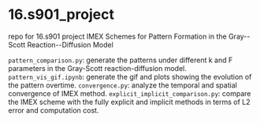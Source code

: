 # 16.s901_project
repo for 16.s901 project IMEX Schemes for Pattern Formation in the Gray--Scott Reaction--Diffusion Model

`pattern_comparison.py`: generate the patterns under different k and F parameters in the Gray-Scott reaction-diffusion model.
`pattern_vis_gif.ipynb`: generate the gif and plots showing the evolution of the pattern overtime.
`convergence.py`: analyze the temporal and spatial convergence of IMEX method.
`explicit_implicit_comparison.py`: compare the IMEX scheme with the fully explicit and implicit methods in terms of L2 error and computation cost.
